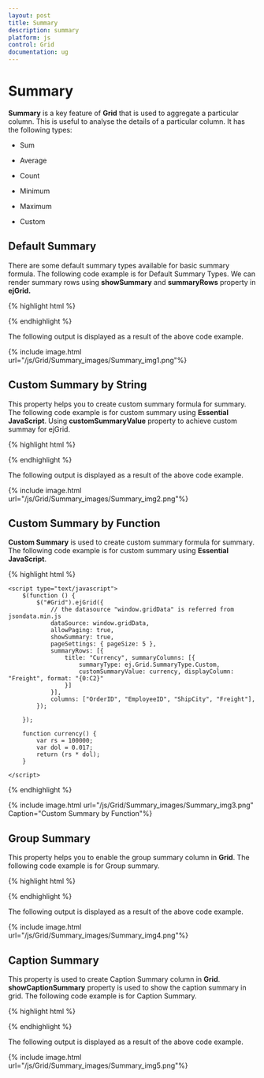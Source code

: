 ```yaml
---
layout: post
title: Summary
description: summary 
platform: js
control: Grid
documentation: ug
---
```


# Summary 

**Summary** is a key feature of **Grid** that is used to aggregate a particular column. This is useful to analyse the details of a particular column. It has the following types:

* Sum

* Average 

* Count

* Minimum

* Maximum

* Custom

## Default Summary

There are some default summary types available for basic summary formula. The following code example is for Default Summary Types. We can render summary rows using **showSummary** and **summaryRows** property in **ejGrid.**

{% highlight html %}


<div id="Grid"></div>
<script type="text/javascript">
  $(function () {
      $("#Grid").ejGrid({
          /// the datasource "window.gridData" is referred from jsondata.min.js
          dataSource: window.gridData,
          allowPaging: true,
          showSummary: true,
          pageSettings: { pageSize: 5 },
          summaryRows: [
               { title: "Sum", summaryColumns: [{ summaryType: ej.Grid.SummaryType.Sum, displayColumn: "Freight", dataMember: "Freight", format: "{0:C2}" }] },
               { title: "Average", summaryColumns: [{ summaryType: ej.Grid.SummaryType.Average, displayColumn: "Freight", dataMember: "Freight", format: "{0:C2}" }] },
          ],
          columns: [
                     { field: "OrderID", headerText: "Order ID", isPrimaryKey: true, textAlign: ej.TextAlign.Right, width: 80 },
                     { field: "EmployeeID", headerText: "Employee ID", textAlign: ej.TextAlign.Right, width: 80 },
                     { field: "ShipCity", headerText: "Ship City", width: 90 },
                     { field: "ShipName", headerText: "Ship Name", width: 110 },
                     { field: "ShipCountry", headerText: "Ship Country", width: 100 },
                     { field: "Freight", headerText: "Freight", textAlign: ej.TextAlign.Right, width: 80, format: "{0:C}" }
          ]
      });
  });
</script>


{% endhighlight %}



The following output is displayed as a result of the above code example.

{% include image.html url="/js/Grid/Summary_images/Summary_img1.png"%}

## Custom Summary by String

This property helps you to create custom summary formula for summary. The following code example is for custom summary using **Essential JavaScript**. Using **customSummaryValue** property to achieve custom summay for ejGrid.

{% highlight html %}


<div id="Grid"></div>
<script type="text/javascript">
  $(function () {
  
      $("#Grid").ejGrid({
          // the datasource "window.gridData" is referred from jsondata.min.js
          dataSource: window.gridData,
          allowPaging: true,
          showSummary: true,
          pageSettings: { pageSize: 5 },
          summaryRows: [{ title: "Currency", summaryColumns: [{ summaryType: ej.Grid.SummaryType.Custom, customSummaryValue: currency(), displayColumn: "Freight", format: "{0:C2}" }] }
          ],
          columns: [
              { field: "OrderID", headerText: "Order ID", textAlign: ej.TextAlign.Right, width: 70 },
               { field: "CustomerID", headerText: "Customer ID", textAlign: ej.TextAlign.Left, width: 70 },
               { field: "EmployeeID", headerText: "Employee ID", textAlign: ej.TextAlign.Right, width: 70 },
               { field: "ShipCity", headerText: "Ship City", textAlign: ej.TextAlign.Left, width: 70 },
               { field: "Freight", headerText: "Freight", textAlign: ej.TextAlign.Right, width: 70, format: "{0:C2}" }
          ],
      });
      function currency() {
          var rs = 100000;
          var dol = 0.017
          return (rs * dol);
      }
  });
</script>


{% endhighlight %}



The following output is displayed as a result of the above code example.

{% include image.html url="/js/Grid/Summary_images/Summary_img2.png"%}

## Custom Summary by Function

**Custom Summary** is used to create custom summary formula for summary. The following code example is for custom summary using **Essential JavaScript**.

{% highlight html %}



 <div id="Grid"></div>

    <script type="text/javascript">
        $(function () {
            $("#Grid").ejGrid({
                // the datasource "window.gridData" is referred from jsondata.min.js
                dataSource: window.gridData,
                allowPaging: true,
                showSummary: true,
                pageSettings: { pageSize: 5 },
                summaryRows: [{
                    title: "Currency", summaryColumns: [{
                        summaryType: ej.Grid.SummaryType.Custom,
                        customSummaryValue: currency, displayColumn: "Freight", format: "{0:C2}"
                    }]
                }],
                columns: ["OrderID", "EmployeeID", "ShipCity", "Freight"],
            });

        });

        function currency() {
            var rs = 100000;
            var dol = 0.017;
            return (rs * dol);
        }

    </script>



{% endhighlight %}



{% include image.html url="/js/Grid/Summary_images/Summary_img3.png" Caption="Custom Summary by Function"%}

## Group Summary

This property helps you to enable the group summary column in **Grid**. The following code example is for Group summary.

{% highlight html %}


<div id="Grid"></div>
<script type="text/javascript">
  $(function () {
      // the datasource "window.gridData" is referred from jsondata.min.js
      var data = window.gridData;
      $("#Grid").ejGrid({
          dataSource: data,
          allowPaging: true,
  
          allowGrouping: true,
          showSummary: true,
          pageSettings: { pageSize: 8 },
          summaryRows: [
              { summaryColumns: [{ summaryType: ej.Grid.SummaryType.Sum, displayColumn: "Freight", dataMember: "Freight", format: "{0:C2}", prefix: "Sum = " }], showTotalSummary: false }
          ],
          groupSettings: { groupedColumns: ["CustomerID"] },
          columns: [
                    { field: "OrderID", headerText: "Order ID", width: 80, isPrimaryKey: true, textAlign: ej.TextAlign.Right,  },
                    { field: "CustomerID", headerText: "Customer ID", textAlign: ej.TextAlign.Left, width: 75 },
                    { field: "ShipCity", headerText: 'Ship City', textAlign: ej.TextAlign.Left, width: 150 },
                    { field: "EmployeeID", headerText: "Employee ID", width: 75, textAlign: ej.TextAlign.Right },
                    { field: "Freight", headerText: "Freight", width: 75, textAlign: ej.TextAlign.Right, format: "{0:C}" }
          ]
      });
  });
</script>


{% endhighlight %}



The following output is displayed as a result of the above code example.

{% include image.html url="/js/Grid/Summary_images/Summary_img4.png"%}

## Caption Summary

This property is used to create Caption Summary column in **Grid**. **showCaptionSummary** property is used to show the caption summary in grid. The following code example is for Caption Summary.

{% highlight html %}


<div id="Grid"></div>
<script type="text/javascript">
  $(function () {
      // the datasource "window.gridData" is referred from jsondata.min.js
  
      $("#Grid").ejGrid({
          dataSource: window.gridData,
          allowPaging: true,
          allowGrouping: true,
          showSummary: true,
          pageSettings: { pageSize: 10 },
          summaryRows: [{ showCaptionSummary: true, summaryColumns: [{ summaryType: ej.Grid.SummaryType.Average, displayColumn: "Freight", dataMember: "Freight", format: "{0:C2}", prefix: "Average = " }], showTotalSummary: false }],
          groupSettings: { groupedColumns: ["CustomerID"] },
          columns: [
                    { field: "OrderID", headerText: "Order ID", textAlign: ej.TextAlign.Right, width: 80, isPrimaryKey: true },
                    { field: "CustomerID", headerText: "Customer ID", textAlign: ej.TextAlign.Left, width: 75 },
                    { field: "EmployeeID", headerText: "Employee ID", width: 75, textAlign: ej.TextAlign.Right },
                    { field: "Freight", headerText: "Freight", width: 75, textAlign: ej.TextAlign.Right, format: "{0:C}" }
          ]
      });
  });
</script>

{% endhighlight %}



The following output is displayed as a result of the above code example.

{% include image.html url="/js/Grid/Summary_images/Summary_img5.png"%}

